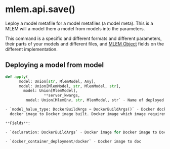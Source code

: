 # mlem.api.save()

Leploy a model metafile for a model metafiles (a model meta). This is a MLEM
will a model them a model from models into the parameters.

This command is a specific and different formats and different parameters, their
parts of your models and different files, and
[MLEM Object](/doc/user-guide/basic-concepts) fields on the different
implementation.

## Deploying a model from model

```py
def apply(
      model: Union[str, MlemModel, Any],
      model: Union[MlemModel, str, MlemModel, str],
        model: Union[MlemModel],
                 **server_kwargs,
         model: Union[MlemEnv, str, MlemModel, str` - Name of deployed

- `model_halue_type: DockerBuildArgs = DockerBuildArgs()` - Docker docker image to build docker image to
  docker image to Docker image built. Docker image which image requirements

**Fields**:

- `declaration: DockerBuildArgs` - Docker image for Docker image to Docker image for Docker

- `docker_container_deployment/docker` - Docker image to doc
```
